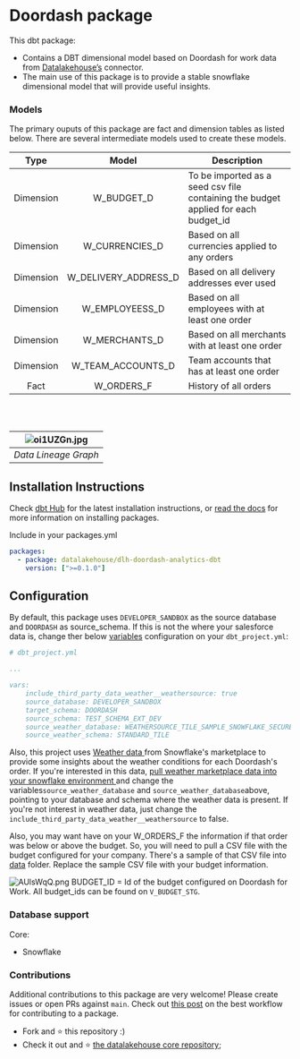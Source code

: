 # Doordash package

This dbt package:

*   Contains a DBT dimensional model based on Doordash for work data from [Datalakehouse’s](https://www.datalakehouse.io/) connector.
*   The main use of this package is to provide a stable snowflake dimensional model that will provide useful insights.
    

### Models

The primary ouputs of this package are fact and dimension tables as listed below. There are several intermediate models used to create these models.

|        Type       |        Model       |        Description       |
|:----------------:|:----------------:|----------------|
|Dimension| W_BUDGET_D       | To be imported as a seed csv file containing the budget applied for each budget_id   |
|Dimension| W_CURRENCIES_D         | Based on all currencies applied to any orders |
|Dimension| W_DELIVERY_ADDRESS_D       | Based on all delivery addresses ever used |
|Dimension| W_EMPLOYEESS_D      | Based on all employees with at least one order |
|Dimension| W_MERCHANTS_D         | Based on all merchants with at least one order |
|Dimension| W_TEAM_ACCOUNTS_D         | Team accounts that has at least one order |
|Fact| W_ORDERS_F | History of all orders |

</br>

</br>

![oi1UZGn.jpg](https://i.imgur.com/oi1UZGn.jpg)| 
|:--:| 
| *Data Lineage Graph* |

Installation Instructions
-------------------------

Check [dbt Hub](https://hub.getdbt.com) for the latest installation instructions, or [read the docs](https://docs.getdbt.com/docs/package-management) for more information on installing packages.

Include in your packages.yml

```yaml
packages:
  - package: datalakehouse/dlh-doordash-analytics-dbt
    version: [">=0.1.0"]
```

Configuration
-------------

By default, this package uses `DEVELOPER_SANDBOX` as the source database and `DOORDASH` as source_schema. If this is not the where your salesforce data is, change ther below [variables](https://docs.getdbt.com/docs/using-variables) configuration on your `dbt_project.yml`:


```yaml
# dbt_project.yml

...

vars:    
    include_third_party_data_weather__weathersource: true
    source_database: DEVELOPER_SANDBOX
    target_schema: DOORDASH
    source_schema: TEST_SCHEMA_EXT_DEV
    source_weather_database: WEATHERSOURCE_TILE_SAMPLE_SNOWFLAKE_SECURE_SHARE_1622060371935
    source_weather_schema: STANDARD_TILE
```

Also, this project uses [Weather data ](https://www.snowflake.com/datasets/weather-source-llc-global-weather-climate-data-for-bi/)from Snowflake's marketplace to provide some insights about the weather conditions for each Doordash's order. If you're interested in this data, [pull weather marketplace data into your snowflake environment ](https://www.snowflake.com/datasets/weather-source-llc-global-weather-climate-data-for-bi/) and change the variables`source_weather_database` and `source_weather_database`above, pointing to your database and schema where the weather data is present.
If you're not interest in weather data, just change the `include_third_party_data_weather__weathersource` to false. 

Also, you may want have on your W_ORDERS_F the information if that order was below or above the budget. So, you will need to pull a CSV file with the budget configured for your company. There's a sample of that CSV file into [data](/data) folder. Replace the sample CSV file with your budget information.

![AUlsWqQ.png](https://i.imgur.com/AUlsWqQ.png)
BUDGET_ID = Id of the budget configured on Doordash for Work. All budget_ids can be found on `V_BUDGET_STG`.

### Database support

Core:

*   Snowflake
    

### Contributions

Additional contributions to this package are very welcome! Please create issues or open PRs against `main`. Check out [this post](https://discourse.getdbt.com/t/contributing-to-a-dbt-package/657) on the best workflow for contributing to a package.


*   Fork and :star: this repository :)
*   Check it out and :star: [the datalakehouse core repository](https://github.com/datalakehouse/datalakehouse-core);


